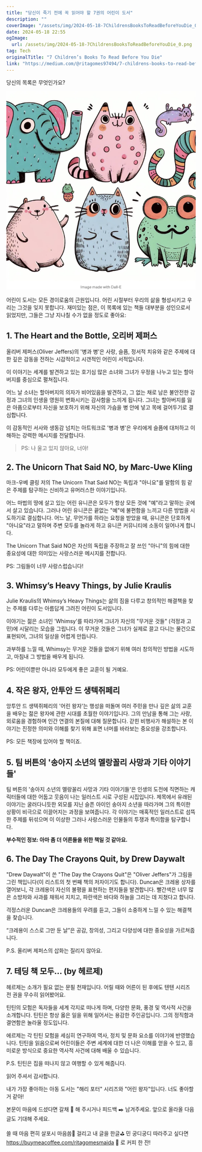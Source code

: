 ```yaml
---
title: "당신이 죽기 전에 꼭 읽어야 할 7권의 어린이 도서"
description: ""
coverImage: "/assets/img/2024-05-18-7ChildrensBooksToReadBeforeYouDie_0.png"
date: 2024-05-18 22:55
ogImage:
  url: /assets/img/2024-05-18-7ChildrensBooksToReadBeforeYouDie_0.png
tag: Tech
originalTitle: "7 Children’s Books To Read Before You Die"
link: "https://medium.com/@ritagomes97494/7-childrens-books-to-read-before-you-die-aa0d31edae2e"
---
```


당신의 목록은 무엇인가요?

![이미지](/assets/img/2024-05-18-7ChildrensBooksToReadBeforeYouDie_0.png)

어린이 도서는 모든 경이로움의 근원입니다. 어린 시절부터 우리의 삶을 형성시키고 우리는 그것을 잊지 못합니다. 재미있는 점은, 이 목록에 있는 책들 대부분을 성인으로서 읽었지만, 그들은 그냥 지나칠 수가 없을 정도로 좋아요:

## 1. The Heart and the Bottle, 오리버 제퍼스

<div class="content-ad"></div>

올리버 제퍼스(Oliver Jeffers)의 '병과 병'은 사랑, 슬픔, 정서적 치유와 같은 주제에 대한 깊은 감동을 전하는 시감적이고 시갠적인 어린이 서적입니다.

이 이야기는 세계를 발견하고 있는 호기심 많은 소녀와 그녀가 우정을 나누고 있는 할아버지를 중심으로 펼쳐집니다.

어느 날 소녀는 할아버지의 의자가 비어있음을 발견하고, 그 없는 채로 남은 불안전한 감정과 그녀의 인생을 영원히 변화시키는 감사함을 느끼게 됩니다. 그녀는 할아버지를 잃은 아픔으로부터 자신을 보호하기 위해 자신의 가슴을 병 안에 넣고 목에 걸어두기로 결심합니다.

이 감동적인 서사와 생동감 넘치는 아트워크로 '병과 병'은 우리에게 슬픔에 대처하고 이해하는 강력한 메시지를 전달합니다.

<div class="content-ad"></div>

> PS: 나 울고 있지 않아요, 너야!

## 2. The Unicorn That Said NO, by Marc-Uwe Kling

마크-우베 클링 저의 The Unicorn That Said NO는 독립과 "아니요"를 말함의 힘 같은 주제를 탐구하는 신비하고 유머러스한 이야기입니다.

어느 마법의 땅에 살고 있는 어린 유니콘은 모두가 항상 모든 것에 "예"라고 말하는 곳에서 살고 있습니다. 그러나 어린 유니콘은 끝없는 "예"에 불편함을 느끼고 다른 방법을 시도하기로 결심합니다. 어느 날, 무언가를 하라는 요청을 받았을 때, 유니콘은 단호하게 "아니요"라고 말하며 주변 모두를 놀라게 하고 유니콘 커뮤니티에 소동이 일어나게 합니다.

<div class="content-ad"></div>

The Unicorn That Said NO은 자신의 독립을 주장하고 잘 쓰인 "아니"의 힘에 대한 중요성에 대한 의미있는 사랑스러운 메시지를 전합니다.

PS: 그림들이 너무 사랑스럽습니다!

## 3. Whimsy’s Heavy Things, by Julie Kraulis

Julie Kraulis의 Whimsy’s Heavy Things는 삶의 짐을 다루고 창의적인 해결책을 찾는 주제를 다루는 아름답게 그려진 어린이 도서입니다.

<div class="content-ad"></div>

이야기는 젊은 소녀인 'Whimsy'를 따라가며 그녀가 자신의 "무거운 것들" (걱정과 고민)에 시달리는 모습을 그립니다. 이 무거운 것들은 그녀가 실제로 끌고 다니는 물건으로 표현되어, 그녀의 일상을 어렵게 만듭니다.

과부하를 느낄 때, Whimsy는 무거운 것들을 없애기 위해 여러 창의적인 방법을 시도하고, 마침내 그 방법을 배우게 됩니다.

PS: 어린이뿐만 아니라 모두에게 좋은 교훈이 될 거예요.

## 4. 작은 왕자, 안투안 드 생텍쥐페리

<div class="content-ad"></div>

앙투안 드 생텍쥐페리의 '어린 왕자'는 행성을 떠돌며 여러 주민을 만나 깊은 삶의 교훈을 배우는 젊은 왕자에 관한 시대를 초월한 이야기입니다. 그의 만남을 통해 그는 사랑, 외로움을 경험하며 인간 연결의 본질에 대해 질문합니다. 갇힌 비행사가 해설하는 본 이야기는 진정한 의미와 이해를 찾기 위해 표면 너머를 바라보는 중요성을 강조합니다.

PS: 모든 책장에 있어야 할 책이죠.

## 5. 팀 버튼의 '송아지 소년의 멜랑꼴리 사망과 기타 이야기들'

팀 버튼의 '송아지 소년의 멜랑꼴리 사망과 기타 이야기들'은 인생의 도전에 직면하는 캐릭터들에 대한 어둡고 웃음이 나는 일러스트 시로 구성된 시집입니다. 제목에서 유래된 이야기는 굴러다니듯한 외모를 지닌 슬픈 아이인 송아지 소년을 따라가며 그의 특이한 상황이 비극으로 이끌어지는 과정을 보여줍니다. 각 이야기는 매혹적인 일러스트로 섬뜩한 주제를 뒤섞으며 이 이상한 그러나 사랑스러운 인물들의 투쟁과 특이함을 탐구합니다.

<div class="content-ad"></div>

**부수적인 정보: 아마 좀 더 어른들을 위한 책일 것 같아요.**

## 6. The Day The Crayons Quit, by Drew Daywalt

"Drew Daywalt"이 쓴 "The Day the Crayons Quit"은 "Oliver Jeffers"가 그림을 그린 책입니다(이 리스트의 첫 번째 책의 저자이기도 합니다). Duncan은 크레용 상자를 열어보니, 각 크레용이 자신의 불평을 표현하는 편지들을 발견합니다. 빨간색은 너무 많은 소방차와 사과를 채워서 지치고, 파란색은 바다와 하늘을 그리는 데 지쳤다고 합니다.

걱정스러운 Duncan은 크레용들의 우려를 듣고, 그들이 소중하게 느낄 수 있는 해결책을 찾습니다.

<div class="content-ad"></div>

“크레용이 스스로 그만 둔 날”은 공감, 창의성, 그리고 다양성에 대한 중요성을 가르쳐줍니다.

P.S. 올리버 제퍼스의 삽화는 질리지 않아요.

## 7. 테딩 책 모두… (by 헤르제)

헤르제는 소개가 필요 없는 문필 천재입니다. 어릴 때와 어른이 된 후에도 텐텐 시리즈 전 권을 무수히 읽어봤어요.

<div class="content-ad"></div>

틴틴의 모험은 독자들을 세계 각지로 떠나게 하며, 다양한 문화, 풍경 및 역사적 사건을 소개합니다. 틴틴은 항상 옳은 일을 위해 일어서는 용감한 주인공입니다. 그의 정직함과 결연함은 놀라울 정도입니다.

에르제는 각 틴틴 모험을 세심히 연구하여 역사, 정치 및 문화 요소를 이야기에 반영했습니다. 틴틴을 읽음으로써 어린이들은 주변 세계에 대한 더 나은 이해를 얻을 수 있고, 흥미로운 방식으로 중요한 역사적 사건에 대해 배울 수 있습니다.

P.S. 틴틴은 집을 떠나지 않고 여행할 수 있게 해줍니다.

읽어 주셔서 감사합니다.

<div class="content-ad"></div>

내가 가장 좋아하는 아동 도서는 "해리 포터" 시리즈와 "어린 왕자"입니다. 너도 좋아할 거 같아!

본문이 마음에 드셨다면 갈채 👏 해 주시거나 피드백 ✒️ 남겨주세요. 앞으로 올라올 다음 글도 기대해 주세요.

쓸 때 마음 편히 살포시 마음씀👏 걸리고 내 글을 한글⛳ 민 궁디궁디 따라주고 싶다면 https://buymeacoffee.com/ritagomesmaida 🌻 로 커피 한 잔!
